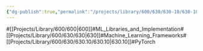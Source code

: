 ```yaml
---
{"dg-publish":true,"permalink":"/projects/library/600/630/630-10/630-10/","noteIcon":"0","created":"2024-01-24T15:24:09.132+09:00","updated":"2024-02-26T21:14:09.364+09:00"}
---
```


#[[Projects/Library/600/600\|600]]#ML_Libraries_and_Implementation#[[Projects/Library/600/630/630\|630]]#Machine_Learning_Frameworks#[[Projects/Library/600/630/630.10/630.10\|630.10]]#PyTorch



